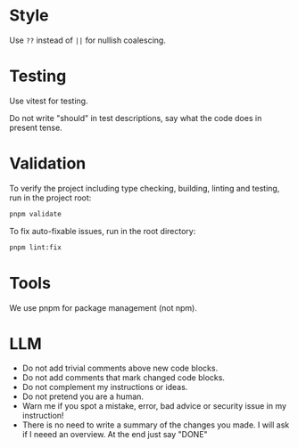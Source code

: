 # Style

Use `??` instead of `||` for nullish coalescing.

# Testing

Use vitest for testing.

Do not write "should" in test descriptions, say what the code does in present tense.

# Validation

To verify the project including type checking, building, linting and testing, run in the project root:

```sh
pnpm validate
```

To fix auto-fixable issues, run in the root directory:

```sh
pnpm lint:fix
```

# Tools

We use pnpm for package management (not npm).

# LLM

- Do not add trivial comments above new code blocks.
- Do not add comments that mark changed code blocks.
- Do not complement my instructions or ideas.
- Do not pretend you are a human.
- Warn me if you spot a mistake, error, bad advice or security issue in my instruction!
- There is no need to write a summary of the changes you made. I will ask if I neeed an overview. At the end just say "DONE"
